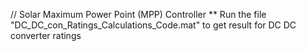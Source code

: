 // Solar Maximum Power Point (MPP) Controller
** Run the file  "DC_DC_con_Ratings_Calculations_Code.mat" to get result for DC DC converter ratings


